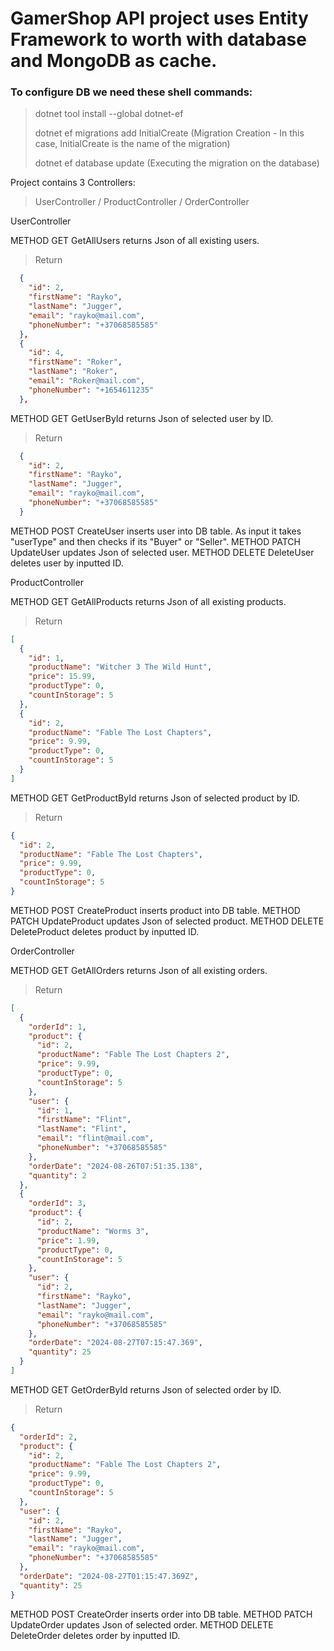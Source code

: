 # GamerShop API project uses Entity Framework to worth with database and MongoDB as cache.
### To configure DB we need these shell commands:
>dotnet tool install --global dotnet-ef
>
>dotnet ef migrations add InitialCreate (Migration Creation - In this case, InitialCreate is the name of the migration)
>
>dotnet ef database update (Executing the migration on the database)

Project contains 3 Controllers:
>UserController / ProductController / OrderController

UserController
>
METHOD GET GetAllUsers returns Json of all existing users.
>Return
```json
  {
    "id": 2,
    "firstName": "Rayko",
    "lastName": "Jugger",
    "email": "rayko@mail.com",
    "phoneNumber": "+37068585585"
  },
  {
    "id": 4,
    "firstName": "Roker",
    "lastName": "Roker",
    "email": "Roker@mail.com",
    "phoneNumber": "+1654611235"
  },
```
METHOD GET GetUserById returns Json of selected user by ID.
>Return
```json
  {
    "id": 2,
    "firstName": "Rayko",
    "lastName": "Jugger",
    "email": "rayko@mail.com",
    "phoneNumber": "+37068585585"
  }
```
METHOD POST CreateUser inserts user into DB table. As input it takes "userType" and then checks if its "Buyer" or "Seller".
METHOD PATCH UpdateUser updates Json of selected user.
METHOD DELETE DeleteUser deletes user by inputted ID.

ProductController
>
METHOD GET GetAllProducts returns Json of all existing products.
>Return
```json
[
  {
    "id": 1,
    "productName": "Witcher 3 The Wild Hunt",
    "price": 15.99,
    "productType": 0,
    "countInStorage": 5
  },
  {
    "id": 2,
    "productName": "Fable The Lost Chapters",
    "price": 9.99,
    "productType": 0,
    "countInStorage": 5
  }
]
```
METHOD GET GetProductById returns Json of selected product by ID.
>Return
```json
{
  "id": 2,
  "productName": "Fable The Lost Chapters",
  "price": 9.99,
  "productType": 0,
  "countInStorage": 5
}
```
METHOD POST CreateProduct inserts product into DB table.
METHOD PATCH UpdateProduct updates Json of selected product.
METHOD DELETE DeleteProduct deletes product by inputted ID.

OrderController
>
METHOD GET GetAllOrders returns Json of all existing orders.
>Return
```json
[
  {
    "orderId": 1,
    "product": {
      "id": 2,
      "productName": "Fable The Lost Chapters 2",
      "price": 9.99,
      "productType": 0,
      "countInStorage": 5
    },
    "user": {
      "id": 1,
      "firstName": "Flint",
      "lastName": "Flint",
      "email": "flint@mail.com",
      "phoneNumber": "+37068585585"
    },
    "orderDate": "2024-08-26T07:51:35.138",
    "quantity": 2
  },
  {
    "orderId": 3,
    "product": {
      "id": 2,
      "productName": "Worms 3",
      "price": 1.99,
      "productType": 0,
      "countInStorage": 5
    },
    "user": {
      "id": 2,
      "firstName": "Rayko",
      "lastName": "Jugger",
      "email": "rayko@mail.com",
      "phoneNumber": "+37068585585"
    },
    "orderDate": "2024-08-27T07:15:47.369",
    "quantity": 25
  }
]
```
METHOD GET GetOrderById returns Json of selected order by ID.
>Return
```json
{
  "orderId": 2,
  "product": {
    "id": 2,
    "productName": "Fable The Lost Chapters 2",
    "price": 9.99,
    "productType": 0,
    "countInStorage": 5
  },
  "user": {
    "id": 2,
    "firstName": "Rayko",
    "lastName": "Jugger",
    "email": "rayko@mail.com",
    "phoneNumber": "+37068585585"
  },
  "orderDate": "2024-08-27T01:15:47.369Z",
  "quantity": 25
}
```
METHOD POST CreateOrder inserts order into DB table.
METHOD PATCH UpdateOrder updates Json of selected order.
METHOD DELETE DeleteOrder deletes order by inputted ID.
